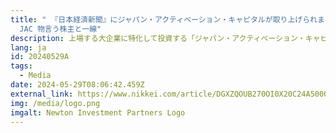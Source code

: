 ```yaml
---
title: " 『日本経済新聞』にジャパン・アクティベーション・キャピタルが取り上げられました– 新ファンド、大企業に照準　協調路線で5000億円規模へ、
  JAC 物言う株主と一線"
description: 上場する大企業に特化して投資する「ジャパン・アクティベーション・キャピタル（JAC）」の1号ファンドが始動する。4月に国内の大手金融機関などから1300億円の資金募集を完了し、今夏にも投資を始める。短期的な株主還元などを要求するアクティビスト（物言う株主）とは一線を画し、経営陣との対話を重視した上で企業価値向上をめざす。
lang: ja
id: 20240529A
tags:
  - Media
date: 2024-05-29T08:06:42.459Z
external_link: https://www.nikkei.com/article/DGXZQOUB270OI0X20C24A5000000/
img: /media/logo.png
imgalt: Newton Investment Partners Logo
---
```

